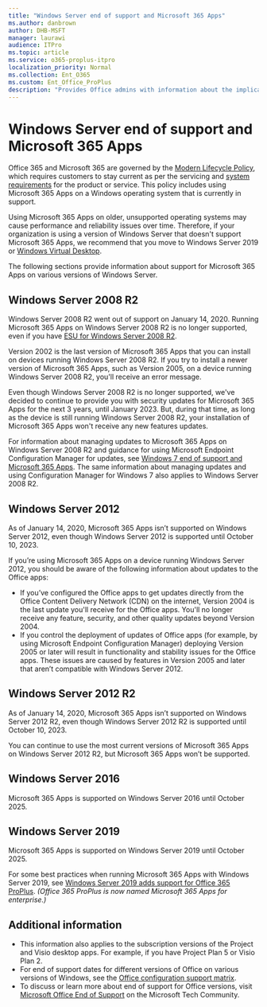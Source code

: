 ```yaml
---
title: "Windows Server end of support and Microsoft 365 Apps"
ms.author: danbrown
author: DHB-MSFT
manager: laurawi
audience: ITPro
ms.topic: article
ms.service: o365-proplus-itpro
localization_priority: Normal
ms.collection: Ent_O365
ms.custom: Ent_Office_ProPlus
description: "Provides Office admins with information about the implications of Windows Server end of support on Microsoft 365 Apps."
---
```


# Windows Server end of support and Microsoft 365 Apps

Office 365 and Microsoft 365 are governed by the [Modern Lifecycle Policy](https://docs.microsoft.com/lifecycle/policies/modern), which requires customers to stay current as per the servicing and [system requirements](https://www.microsoft.com/microsoft-365/microsoft-365-and-office-resources) for the product or service. This policy includes using Microsoft 365 Apps on a Windows operating system that is currently in support.

Using Microsoft 365 Apps on older, unsupported operating systems may cause performance and reliability issues over time. Therefore, if your organization is using a version of Windows Server that doesn't support Microsoft 365 Apps, we recommend that you move to Windows Server 2019 or [Windows Virtual Desktop](https://azure.microsoft.com/services/virtual-desktop/).

The following sections provide information about support for Microsoft 365 Apps on various versions of Windows Server.

## Windows Server 2008 R2

Windows Server 2008 R2 went out of support on January 14, 2020. Running Microsoft 365 Apps on Windows Server 2008 R2 is no longer supported, even if you have [ESU for Windows Server 2008 R2](https://www.microsoft.com/cloud-platform/extended-security-updates). 

Version 2002 is the last version of Microsoft 365 Apps that you can install on devices running Windows Server 2008 R2. If you try to install a newer version of Microsoft 365 Apps, such as Version 2005, on a device running Windows Server 2008 R2, you'll receive an error message.

Even though Windows Server 2008 R2 is no longer supported, we've decided to continue to provide you with security updates for Microsoft 365 Apps for the next 3 years, until January 2023. But, during that time, as long as the device is still running Windows Server 2008 R2, your installation of Microsoft 365 Apps won't receive any new features updates.

For information about managing updates to Microsoft 365 Apps on Windows Server 2008 R2 and guidance for using Microsoft Endpoint Configuration Manager for updates, see [Windows 7 end of support and Microsoft 365 Apps](windows-7-support.md). The same information about managing updates and using Configuration Manager for Windows 7 also applies to Windows Server 2008 R2.

## Windows Server 2012

As of January 14, 2020, Microsoft 365 Apps isn’t supported on Windows Server 2012, even though Windows Server 2012 is supported until October 10, 2023.

If you’re using Microsoft 365 Apps on a device running Windows Server 2012, you should be aware of the following information about updates to the Office apps:

- If you’ve configured the Office apps to get updates directly from the Office Content Delivery Network (CDN) on the internet, Version 2004 is the last update you'll receive for the Office apps. You'll no longer receive any feature, security, and other quality updates beyond Version 2004.
- If you control the deployment of updates of Office apps (for example, by using Microsoft Endpoint Configuration Manager) deploying Version 2005 or later will result in functionality and stability issues for the Office apps. These issues are caused by features in Version 2005 and later that aren’t compatible with Windows Server 2012.

## Windows Server 2012 R2

As of January 14, 2020, Microsoft 365 Apps isn’t supported on Windows Server 2012 R2, even though Windows Server 2012 R2 is supported until October 10, 2023.

You can continue to use the most current versions of Microsoft 365 Apps on Windows Server 2012 R2, but Microsoft 365 Apps won’t be supported.

## Windows Server 2016

Microsoft 365 Apps is supported on Windows Server 2016 until October 2025.

## Windows Server 2019

Microsoft 365 Apps is supported on Windows Server 2019 until October 2025.

For some best practices when running Microsoft 365 Apps with Windows Server 2019, see [Windows Server 2019 adds support for Office 365 ProPlus](https://cloudblogs.microsoft.com/windowsserver/2019/10/07/windows-server-2019-adds-support-for-office-365-proplus/).  *(Office 365 ProPlus is now named Microsoft 365 Apps for enterprise.)*

## Additional information

- This information also applies to the subscription versions of the Project and Visio desktop apps. For example, if you have Project Plan 5 or Visio Plan 2.
- For end of support dates for different versions of Office on various versions of Windows, see the [Office configuration support matrix](https://go.microsoft.com/fwlink/p/?linkid=2111390).
- To discuss or learn more about end of support for Office versions, visit [Microsoft Office End of Support](https://techcommunity.microsoft.com/t5/microsoft-office-end-of-support/ct-p/OfficeEOS) on the Microsoft Tech Community.

